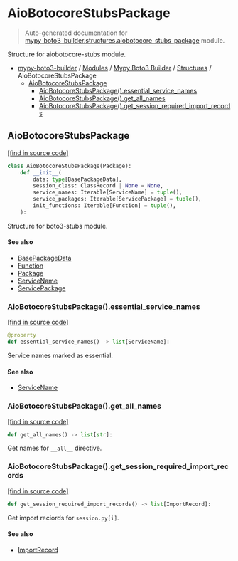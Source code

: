 # AioBotocoreStubsPackage

> Auto-generated documentation for [mypy_boto3_builder.structures.aiobotocore_stubs_package](https://github.com/vemel/mypy_boto3_builder/blob/main/mypy_boto3_builder/structures/aiobotocore_stubs_package.py) module.

Structure for aiobotocore-stubs module.

- [mypy-boto3-builder](../../README.md#mypy_boto3_builder) / [Modules](../../MODULES.md#mypy-boto3-builder-modules) / [Mypy Boto3 Builder](../index.md#mypy-boto3-builder) / [Structures](index.md#structures) / AioBotocoreStubsPackage
    - [AioBotocoreStubsPackage](#aiobotocorestubspackage)
        - [AioBotocoreStubsPackage().essential_service_names](#aiobotocorestubspackageessential_service_names)
        - [AioBotocoreStubsPackage().get_all_names](#aiobotocorestubspackageget_all_names)
        - [AioBotocoreStubsPackage().get_session_required_import_records](#aiobotocorestubspackageget_session_required_import_records)

## AioBotocoreStubsPackage

[[find in source code]](https://github.com/vemel/mypy_boto3_builder/blob/main/mypy_boto3_builder/structures/aiobotocore_stubs_package.py#L18)

```python
class AioBotocoreStubsPackage(Package):
    def __init__(
        data: type[BasePackageData],
        session_class: ClassRecord | None = None,
        service_names: Iterable[ServiceName] = tuple(),
        service_packages: Iterable[ServicePackage] = tuple(),
        init_functions: Iterable[Function] = tuple(),
    ):
```

Structure for boto3-stubs module.

#### See also

- [BasePackageData](../package_data.md#basepackagedata)
- [Function](function.md#function)
- [Package](package.md#package)
- [ServiceName](../service_name.md#servicename)
- [ServicePackage](service_package.md#servicepackage)

### AioBotocoreStubsPackage().essential_service_names

[[find in source code]](https://github.com/vemel/mypy_boto3_builder/blob/main/mypy_boto3_builder/structures/aiobotocore_stubs_package.py#L39)

```python
@property
def essential_service_names() -> list[ServiceName]:
```

Service names marked as essential.

#### See also

- [ServiceName](../service_name.md#servicename)

### AioBotocoreStubsPackage().get_all_names

[[find in source code]](https://github.com/vemel/mypy_boto3_builder/blob/main/mypy_boto3_builder/structures/aiobotocore_stubs_package.py#L116)

```python
def get_all_names() -> list[str]:
```

Get names for `__all__` directive.

### AioBotocoreStubsPackage().get_session_required_import_records

[[find in source code]](https://github.com/vemel/mypy_boto3_builder/blob/main/mypy_boto3_builder/structures/aiobotocore_stubs_package.py#L50)

```python
def get_session_required_import_records() -> list[ImportRecord]:
```

Get import reciords for `session.py[i]`.

#### See also

- [ImportRecord](../import_helpers/import_record.md#importrecord)
